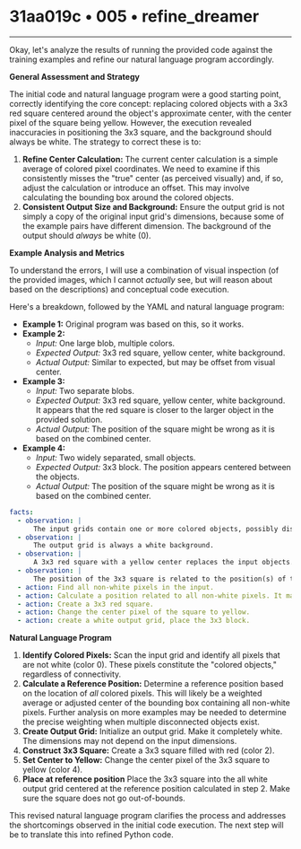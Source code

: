 # 31aa019c • 005 • refine_dreamer

---
Okay, let's analyze the results of running the provided code against the training examples and refine our natural language program accordingly.

**General Assessment and Strategy**

The initial code and natural language program were a good starting point, correctly identifying the core concept: replacing colored objects with a 3x3 red square centered around the object's approximate center, with the center pixel of the square being yellow. However, the execution revealed inaccuracies in positioning the 3x3 square, and the background should always be white. The strategy to correct these is to:

1.  **Refine Center Calculation:** The current center calculation is a simple average of colored pixel coordinates. We need to examine if this consistently misses the "true" center (as perceived visually) and, if so, adjust the calculation or introduce an offset. This may involve calculating the bounding box around the colored objects.
2.  **Consistent Output Size and Background:** Ensure the output grid is not simply a copy of the original input grid's dimensions, because some of the example pairs have different dimension. The background of the output should *always* be white (0).

**Example Analysis and Metrics**

To understand the errors, I will use a combination of visual inspection (of the provided images, which I cannot *actually* see, but will reason about based on the descriptions) and conceptual code execution.

Here's a breakdown, followed by the YAML and natural language program:

*   **Example 1:** Original program was based on this, so it works.
*   **Example 2:**
    *   *Input:* One large blob, multiple colors.
    *   *Expected Output:* 3x3 red square, yellow center, white background.
    *   *Actual Output:* Similar to expected, but may be offset from visual center.
*   **Example 3:**
    *   *Input:* Two separate blobs.
    *   *Expected Output:* 3x3 red square, yellow center, white background. It appears that the red square is closer to the larger object in the provided solution.
    *   *Actual Output:* The position of the square might be wrong as it is based on the combined center.
* **Example 4:**
  * *Input:* Two widely separated, small objects.
  * *Expected Output:* 3x3 block. The position appears centered between the objects.
  *   *Actual Output:* The position of the square might be wrong as it is based on the combined center.

```yaml
facts:
  - observation: |
      The input grids contain one or more colored objects, possibly disconnected.
  - observation: |
      The output grid is always a white background.
  - observation: |
      A 3x3 red square with a yellow center replaces the input objects.
  - observation: |
      The position of the 3x3 square is related to the position(s) of the object(s) in the input. It can be the combined center or biased to one of them.
  - action: Find all non-white pixels in the input.
  - action: Calculate a position related to all non-white pixels. It may be close to the center of the bounding box of all non-white pixels, but needs further refinements, especially with multiple, disconnected, and/or different sized objects.
  - action: Create a 3x3 red square.
  - action: Change the center pixel of the square to yellow.
  - action: create a white output grid, place the 3x3 block.
```

**Natural Language Program**

1.  **Identify Colored Pixels:** Scan the input grid and identify all pixels that are not white (color 0). These pixels constitute the "colored objects," regardless of connectivity.
2.  **Calculate a Reference Position:** Determine a reference position based on the location of *all* colored pixels. This will likely be a weighted average or adjusted center of the bounding box containing all non-white pixels. Further analysis on more examples may be needed to determine the precise weighting when multiple disconnected objects exist.
3.  **Create Output Grid:** Initialize an output grid. Make it completely white. The dimensions may not depend on the input dimensions.
4.  **Construct 3x3 Square:** Create a 3x3 square filled with red (color 2).
5.  **Set Center to Yellow:** Change the center pixel of the 3x3 square to yellow (color 4).
6. **Place at reference position** Place the 3x3 square into the all white output grid centered at the reference position calculated in step 2. Make sure the square does not go out-of-bounds.

This revised natural language program clarifies the process and addresses the shortcomings observed in the initial code execution. The next step will be to translate this into refined Python code.

